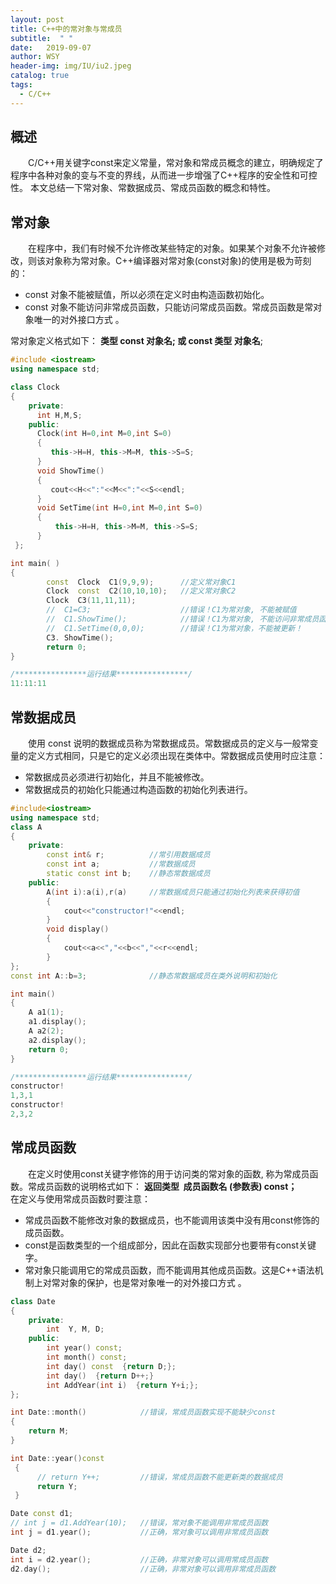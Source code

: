 ```yaml
---
layout: post
title: C++中的常对象与常成员
subtitle:  " "
date:   2019-09-07
author: WSY
header-img: img/IU/iu2.jpeg
catalog: true
tags:
  - C/C++ 
---
```


## 概述
　　C/C++用关键字const来定义常量，常对象和常成员概念的建立，明确规定了程序中各种对象的变与不变的界线，从而进一步增强了C++程序的安全性和可控性。 本文总结一下常对象、常数据成员、常成员函数的概念和特性。

## 常对象
　　在程序中，我们有时候不允许修改某些特定的对象。如果某个对象不允许被修改，则该对象称为常对象。C++编译器对常对象(const对象)的使用是极为苛刻的：
* const 对象不能被赋值，所以必须在定义时由构造函数初始化。
* const 对象不能访问非常成员函数，只能访问常成员函数。常成员函数是常对象唯一的对外接口方式 。

常对象定义格式如下：
     **类型  const  对象名;    或     const  类型  对象名**;

```cpp
#include <iostream>
using namespace std;

class Clock
{
    private:
      int H,M,S;
    public:
      Clock(int H=0,int M=0,int S=0)
      {
         this->H=H, this->M=M, this->S=S;
      }
      void ShowTime()
      {
         cout<<H<<":"<<M<<":"<<S<<endl;
      }
      void SetTime(int H=0,int M=0,int S=0)
      {
          this->H=H, this->M=M, this->S=S;
      }
 };

int main( )
{
        const  Clock  C1(9,9,9);      //定义常对象C1
        Clock  const  C2(10,10,10);   //定义常对象C2
        Clock  C3(11,11,11);
        //  C1=C3;                    //错误！C1为常对象, 不能被赋值
        //  C1.ShowTime();            //错误！C1为常对象, 不能访问非常成员函数
        //  C1.SetTime(0,0,0);        //错误！C1为常对象，不能被更新！
        C3. ShowTime();
        return 0;
}

/****************运行结果****************/
11:11:11
```

## 常数据成员

　　使用 const 说明的数据成员称为常数据成员。常数据成员的定义与一般常变量的定义方式相同，只是它的定义必须出现在类体中。常数据成员使用时应注意：
* 常数据成员必须进行初始化，并且不能被修改。
* 常数据成员的初始化只能通过构造函数的初始化列表进行。 

```cpp
#include<iostream>
using namespace std;
class A
{
    private:
        const int& r;          //常引用数据成员
        const int a;           //常数据成员
        static const int b;    //静态常数据成员
    public:
        A(int i):a(i),r(a)     //常数据成员只能通过初始化列表来获得初值
        {
            cout<<"constructor!"<<endl;
        }
        void display()
        {
            cout<<a<<","<<b<<","<<r<<endl;
        }
};
const int A::b=3;              //静态常数据成员在类外说明和初始化

int main()
{
    A a1(1);
    a1.display();
    A a2(2);
    a2.display();
    return 0;
}

/****************运行结果****************/
constructor!
1,3,1
constructor!
2,3,2  
```

## 常成员函数
　　在定义时使用const关键字修饰的用于访问类的常对象的函数, 称为常成员函数。常成员函数的说明格式如下：
			                                    **返回类型  成员函数名  (参数表) const；**
　　在定义与使用常成员函数时要注意：

* 常成员函数不能修改对象的数据成员，也不能调用该类中没有用const修饰的成员函数。
* const是函数类型的一个组成部分，因此在函数实现部分也要带有const关键字。
* 常对象只能调用它的常成员函数，而不能调用其他成员函数。这是C++语法机制上对常对象的保护，也是常对象唯一的对外接口方式 。

```cpp
class Date
{
    private:
        int  Y, M, D;
    public:
        int year() const;
        int month() const;
        int day() const  {return D;};
        int day()  {return D++;}
        int AddYear(int i)  {return Y+i;};
};

int Date::month()            //错误，常成员函数实现不能缺少const
{
    return M;
}

int Date::year()const
 {
      // return Y++;         //错误，常成员函数不能更新类的数据成员
      return Y;
 }

Date const d1;
// int j = d1.AddYear(10);   //错误，常对象不能调用非常成员函数
int j = d1.year();           //正确，常对象可以调用非常成员函数

Date d2;
int i = d2.year();           //正确，非常对象可以调用常成员函数
d2.day();                    //正确，非常对象可以调用非常成员函数

```

